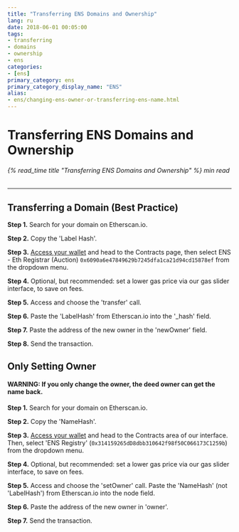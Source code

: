 ```yaml
---
title: "Transferring ENS Domains and Ownership"
lang: ru
date: 2018-06-01 00:05:00
tags:
- transferring
- domains
- ownership
- ens
categories:
- [ens]
primary_category: ens
primary_category_display_name: "ENS"
alias:
- ens/changing-ens-owner-or-transferring-ens-name.html
---
```


# __Transferring ENS Domains and Ownership__
###### {% read_time title "Transferring ENS Domains and Ownership" %} min read
***

## __Transferring a Domain (Best Practice)__
**Step 1.** Search for your domain on Etherscan.io.

**Step 2.** Copy the 'Label Hash'.

**Step 3.** [Access your wallet][accessWallet] and head to the Contracts page, then select ENS - Eth Registrar (Auction) `0x6090a6e47849629b7245dfa1ca21d94cd15878ef` from the dropdown menu.

**Step 4.** Optional, but recommended: set a lower gas price via our gas slider interface, to save on fees.

**Step 5.** Access and choose the 'transfer' call.

**Step 6.** Paste the 'LabelHash' from Etherscan.io into the '_hash' field.

**Step 7.** Paste the address of the new owner in the 'newOwner' field.

**Step 8.** Send the transaction.



## __Only Setting Owner__
#### __WARNING: If you only change the owner, the deed owner can get the name back.__

**Step 1.** Search for your domain on Etherscan.io.

**Step 2.** Copy the 'NameHash'.

**Step 3.** [Access your wallet][accessWallet] and head to the Contracts area of our interface. Then, select 'ENS Registry' (`0x314159265dD8dbb310642f98f50C066173C1259b`) from the dropdown menu.

**Step 4.** Optional, but recommended: set a lower gas price via our gas slider interface, to save on fees.

**Step 5.** Access and choose the 'setOwner' call. Paste the 'NameHash' (not 'LabelHash') from Etherscan.io into the node field.

**Step 6.** Paste the address of the new owner in 'owner'.

**Step 7.** Send the transaction.

[accessWallet]: /posts/getting-started/how-to-access-your-wallet/